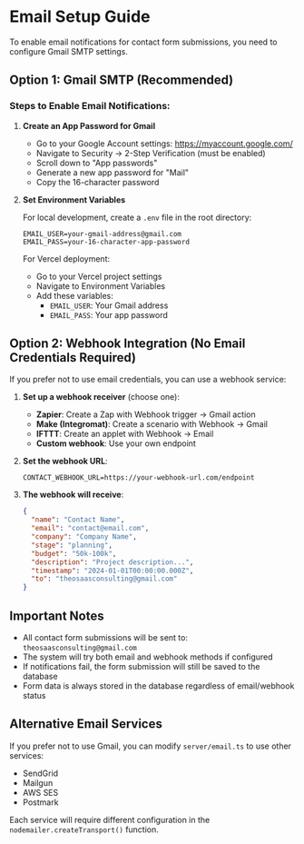 # Email Setup Guide

To enable email notifications for contact form submissions, you need to configure Gmail SMTP settings.

## Option 1: Gmail SMTP (Recommended)

### Steps to Enable Email Notifications:

1. **Create an App Password for Gmail**
   - Go to your Google Account settings: https://myaccount.google.com/
   - Navigate to Security → 2-Step Verification (must be enabled)
   - Scroll down to "App passwords"
   - Generate a new app password for "Mail"
   - Copy the 16-character password

2. **Set Environment Variables**
   
   For local development, create a `.env` file in the root directory:
   ```
   EMAIL_USER=your-gmail-address@gmail.com
   EMAIL_PASS=your-16-character-app-password
   ```

   For Vercel deployment:
   - Go to your Vercel project settings
   - Navigate to Environment Variables
   - Add these variables:
     - `EMAIL_USER`: Your Gmail address
     - `EMAIL_PASS`: Your app password

## Option 2: Webhook Integration (No Email Credentials Required)

If you prefer not to use email credentials, you can use a webhook service:

1. **Set up a webhook receiver** (choose one):
   - **Zapier**: Create a Zap with Webhook trigger → Gmail action
   - **Make (Integromat)**: Create a scenario with Webhook → Gmail
   - **IFTTT**: Create an applet with Webhook → Email
   - **Custom webhook**: Use your own endpoint

2. **Set the webhook URL**:
   ```
   CONTACT_WEBHOOK_URL=https://your-webhook-url.com/endpoint
   ```

3. **The webhook will receive**:
   ```json
   {
     "name": "Contact Name",
     "email": "contact@email.com",
     "company": "Company Name",
     "stage": "planning",
     "budget": "50k-100k",
     "description": "Project description...",
     "timestamp": "2024-01-01T00:00:00.000Z",
     "to": "theosaasconsulting@gmail.com"
   }
   ```

## Important Notes

- All contact form submissions will be sent to: `theosaasconsulting@gmail.com`
- The system will try both email and webhook methods if configured
- If notifications fail, the form submission will still be saved to the database
- Form data is always stored in the database regardless of email/webhook status

## Alternative Email Services

If you prefer not to use Gmail, you can modify `server/email.ts` to use other services:
- SendGrid
- Mailgun
- AWS SES
- Postmark

Each service will require different configuration in the `nodemailer.createTransport()` function. 